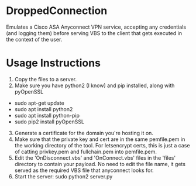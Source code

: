 # DroppedConnection

Emulates a Cisco ASA Anyconnect VPN service, accepting any credentials (and logging them) before serving VBS to the client that gets executed in the context of the user.

# Usage Instructions
1. Copy the files to a server.
2. Make sure you have python2 (I know) and pip installed, along with pyOpenSSL
- sudo apt-get update
- sudo apt install python2
- sudo apt install python-pip
- sudo pip2 install pyOpenSSL
3. Generate a certificate for the domain you're hosting it on.
4. Make sure that the private key and cert are in the same pemfile.pem in the working directory of the tool. For letsencrypt certs, this is just a case of catting privkey.pem and fullchain.pem into pemfile.pem.
5. Edit the 'OnDisconnect.vbs' and 'OnConnect.vbs' files in the 'files' directory to contain your payload. No need to edit the file name, it gets served as the required VBS file that anyconnect looks for.
6. Start the server: sudo python2 server.py <your vpn name>

